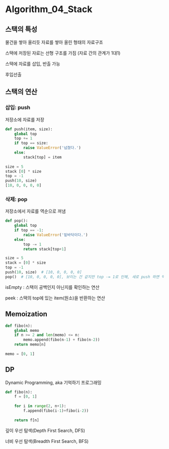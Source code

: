 # Algorithm_04_Stack



## 스택의 특성

물건을 쌓아 올리듯 자료를 쌓아 올린 형태의 자료구조

스택에 저장된 자료는 선형 구조를 가짐 (자료 간의 관계가 1대1)

스택에 자료를 삽입, 반출 가능

후입선출



## 스택의 연산

### 삽입: push

저장소에 자료를 저장

```python
def push(item, size):
	global top
    top += 1
    if top == size:
        raise ValueError('넘쳤다.')
    else:
        stack[top] = item
        
size = 5
stack [0] * size
top = -1
push(10, size)
[10, 0, 0, 0, 0]
```



### 삭제: pop

저장소에서 자료를 역순으로 꺼냄

```python
def pop():
    global top
    if top == -1:
        raise ValueError('밑바닥이다.')
    else:
        top -= 1
        return stack[top+1]

size = 5
stack = [0] * size
top = -1
push(10, size)  # [10, 0, 0, 0, 0]
pop()  # [10, 0, 0, 0, 0], 보이는 건 같지만 top -= 1로 인해, 새로 push 하면 먹힘
```



isEmpty : 스택이 공백인지 아닌지를 확인하는 연산

peek : 스택의 top에 있는 item(원소)을 반환하는 연산



## Memoization

```python
def fibo(n):
    global memo
    if n >= 2 and len(memo) <= n:
        memo.append(fibo(n-1) + fibo(n-2))
    return memo[n]
    
memo = [0, 1]
```



## DP

Dynamic Programming, aka 기억하기 프로그래밍

```python
def fibo(n):
    f = [0, 1]
    
    for i in range(2, n+1):
        f.append(fibo(i-1)+fibo(i-2))
        
    return f[n]
```



깊이 우선 탐색(Depth First Search, DFS)

너비 우선 탐색(Breadth First Search, BFS)
